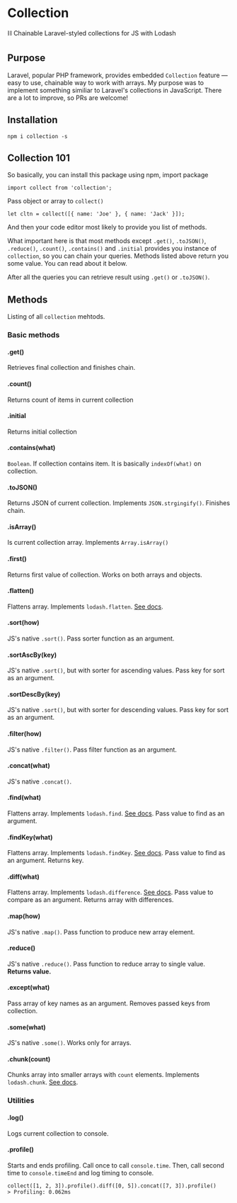 # Collection
⛓ Chainable Laravel-styled collections for JS with Lodash 

## Purpose
Laravel, popular PHP framework, provides embedded `Collection` feature — easy to use, chainable way to work with arrays. My purpose was to implement something similiar to Laravel's collections in JavaScript. There are a lot to improve, so PRs are welcome!

## Installation

    npm i collection -s

## Collection 101

So basically, you can install this package using npm, import package

    import collect from 'collection';

Pass object or array to `collect()`

    let cltn = collect([{ name: 'Joe' }, { name: 'Jack' }]);

And then your code editor most likely to provide you list of methods.

What important here is that most methods except `.get()`, `.toJSON()`, `.reduce()`, `.count()`, `.contains()` and `.initial` provides you instance of `collection`, so you can chain your queries. Methods listed above return you some value. You can read about it below.

After all the queries you can retrieve result using `.get()` or `.toJSON()`.

## Methods

Listing of all `collection` mehtods.

### Basic methods

#### .get()
Retrieves final collection and finishes chain.

#### .count()
Returns count of items in current collection

#### .initial
Returns initial collection

#### .contains(what)
`Boolean`. If collection contains item. It is basically `indexOf(what)` on collection.

#### .toJSON()
Returns JSON of current collection. Implements `JSON.strgingify()`. Finishes chain.

#### .isArray()
Is current collection array. Implements `Array.isArray()`

#### .first()
Returns first value of collection. Works on both arrays and objects.

#### .flatten()
Flattens array. Implements `lodash.flatten`. [See docs](https://lodash.com/docs/4.17.10#flatten).

#### .sort(how)
JS's native `.sort()`. Pass sorter function as an argument.

#### .sortAscBy(key)
JS's native `.sort()`, but with sorter for ascending values. Pass key for sort as an argument.

#### .sortDescBy(key)
JS's native `.sort()`, but with sorter for descending values. Pass key for sort as an argument.

#### .filter(how)
JS's native `.filter()`. Pass filter function as an argument.

#### .concat(what)
JS's native `.concat()`.

#### .find(what)
Flattens array. Implements `lodash.find`. [See docs](https://lodash.com/docs/4.17.10#find). Pass value to find as an argument.

#### .findKey(what)
Flattens array. Implements `lodash.findKey`. [See docs](https://lodash.com/docs/4.17.10#findKey). Pass value to find as an argument. Returns key.

#### .diff(what)
Flattens array. Implements `lodash.difference`. [See docs](https://lodash.com/docs/4.17.10#difference). Pass value to compare as an argument. Returns array with differences.

#### .map(how)
JS's native `.map()`. Pass function to produce new array element.

#### .reduce()
JS's native `.reduce()`. Pass function to reduce array to single value. **Returns value.**

#### .except(what)
Pass array of key names as an argument. Removes passed keys from collection.

#### .some(what)
JS's native `.some()`. Works only for arrays.

#### .chunk(count)
Chunks array into smaller arrays with `count` elements. Implements `lodash.chunk`. [See docs](https://lodash.com/docs/4.17.10#chunk).

### Utilities

#### .log()
Logs current collection to console.

#### .profile()
Starts and ends profiling. Call once to call `console.time`. Then, call second time to `console.timeEnd` and log timing to console.

    collect([1, 2, 3]).profile().diff([0, 5]).concat([7, 3]).profile()
    > ​​​​​​​​​​Profiling: 0.062ms​​​​​
